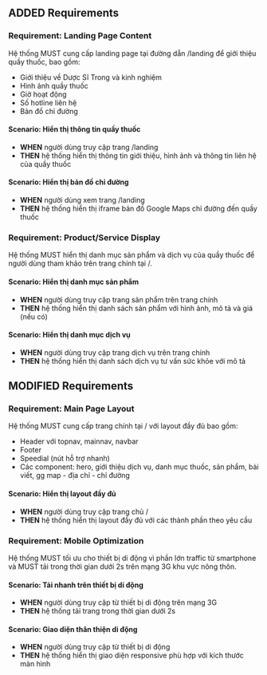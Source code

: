 ## ADDED Requirements

### Requirement: Landing Page Content
Hệ thống MUST cung cấp landing page tại đường dẫn /landing để giới thiệu quầy thuốc, bao gồm:
- Giới thiệu về Dược Sĩ Trong và kinh nghiệm
- Hình ảnh quầy thuốc
- Giờ hoạt động
- Số hotline liên hệ
- Bản đồ chỉ đường

#### Scenario: Hiển thị thông tin quầy thuốc
- **WHEN** người dùng truy cập trang /landing
- **THEN** hệ thống hiển thị thông tin giới thiệu, hình ảnh và thông tin liên hệ của quầy thuốc

#### Scenario: Hiển thị bản đồ chỉ đường
- **WHEN** người dùng xem trang /landing
- **THEN** hệ thống hiển thị iframe bản đồ Google Maps chỉ đường đến quầy thuốc

### Requirement: Product/Service Display
Hệ thống MUST hiển thị danh mục sản phẩm và dịch vụ của quầy thuốc để người dùng tham khảo trên trang chính tại /.
#### Scenario: Hiển thị danh mục sản phẩm
- **WHEN** người dùng truy cập trang sản phẩm trên trang chính
- **THEN** hệ thống hiển thị danh sách sản phẩm với hình ảnh, mô tả và giá (nếu có)

#### Scenario: Hiển thị danh mục dịch vụ
- **WHEN** người dùng truy cập trang dịch vụ trên trang chính
- **THEN** hệ thống hiển thị danh sách dịch vụ tư vấn sức khỏe với mô tả

## MODIFIED Requirements
### Requirement: Main Page Layout
Hệ thống MUST cung cấp trang chính tại / với layout đầy đủ bao gồm:
- Header với topnav, mainnav, navbar
- Footer
- Speedial (nút hỗ trợ nhanh)
- Các component: hero, giới thiệu dịch vụ, danh mục thuốc, sản phẩm, bài viết, gg map - địa chỉ - chỉ đường

#### Scenario: Hiển thị layout đầy đủ
- **WHEN** người dùng truy cập trang chủ /
- **THEN** hệ thống hiển thị layout đầy đủ với các thành phần theo yêu cầu


### Requirement: Mobile Optimization
Hệ thống MUST tối ưu cho thiết bị di động vì phần lớn traffic từ smartphone và MUST tải trong thời gian dưới 2s trên mạng 3G khu vực nông thôn.

#### Scenario: Tải nhanh trên thiết bị di động
- **WHEN** người dùng truy cập từ thiết bị di động trên mạng 3G
- **THEN** hệ thống tải trang trong thời gian dưới 2s

#### Scenario: Giao diện thân thiện di động
- **WHEN** người dùng truy cập từ thiết bị di động
- **THEN** hệ thống hiển thị giao diện responsive phù hợp với kích thước màn hình
